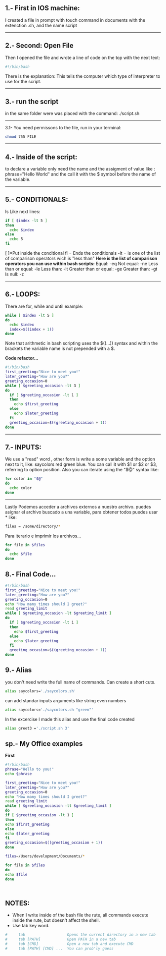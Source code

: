 1.- First in IOS machine: 
--
I created a file in prompt with touch command in documents with the extenction .sh, and the name script
___
2.- Second: Open File
--
Then I opened the file and wrote a line of code  on the top with the next text:

```sh
#!/bin/bash
```

There is the explanation: This tells the computer which type of interpreter to use for the script.
___
3.- run the script
--
 in the same folder were was placed with the command:  ./script.sh
___
3.1- You need permissons to the file, run in your terminal:
```sh
chmod 755 FILE
```
___
4.- Inside of the script: 
--
to declare a variable only need the name and the assigment of value like : phrase="Hello World" and the call it with the $ symbol before the name of the variable.
___
5.- CONDITIONALS:
--
Is  Like next lines: 
```sh
if [ $index -lt 5 ]
then
  echo $index
else
  echo 5
fi
```
[ ]=Put inside the conditional
fi = Ends the conditionals
-lt = is one of the list of comparison operators wich is "less than"
**Here is the list of comparison operators you can use within bash scripts:**
Equal: -eq
Not equal: -ne
Less than or equal: -le
Less than: -lt
Greater than or equal: -ge
Greater than: -gt
Is null: -z
___
 6.- LOOPS:
--
There are for, while and until
example:
```sh
while [ $index -lt 5 ]
do
  echo $index
  index=$((index + 1))
done
```
Note that arithmetic in bash scripting uses the $((...)) syntax and within the brackets the variable name is not prepended with a $.

**Code refactor...**
```sh
#!/bin/bash
first_greeting="Nice to meet you!"
later_greeting="How are you?"
greeting_occasion=0
while [ $greeting_occasion -lt 3 ]
do
  if [ $greeting_occasion -lt 1 ]
  then
    echo $first_greeting
  else
    echo $later_greeting
  fi
  greeting_occasion=$((greeting_occasion + 1))
done
```
___
7.- INPUTS:
--
 We use a "read" word , other form is write a some variable and the option next to it, like: saycolors red green blue.
You can call it with $1 or $2 or $3, referring to option position.
Also you can iterate using the "$@" syntax like:
```sh
for color in "$@"
do
  echo color
done
```
---
Lastly Podemos acceder a archivos externos a nuestro archivo.
puedes asignar el archivo buscado a una variable, para obtener todos puedes usar * like:
```sh
files = /some/directory/* 
````
Para iterarlo e imprimir los archivos...
```sh
for file in $files
do
  echo $file
done
```
8.- Final Code...
--
```sh
#!/bin/bash
first_greeting="Nice to meet you!"
later_greeting="How are you?"
greeting_occasion=0
echo "How many times should I greet?"
read greeting_limit
while [ $greeting_occasion -lt $greeting_limit ]
do
  if [ $greeting_occasion -lt 1 ]
  then
    echo $first_greeting
  else
    echo $later_greeting
  fi
  greeting_occasion=$((greeting_occasion + 1))
done
```
9.- Alias
--
you don't need write the full name of commands. Can create a short cuts.
```sh
alias saycolors='./saycolors.sh'
```
can add standar inputs arguments like string even numbers
```sh
alias saycolors='./saycolors.sh "green"'
```
In the excercise I made this alias and use the final code created
```sh
alias greet3 ='./script.sh 3'
```
sp.- My Office examples
--
**First**
```sh
#!/bin/bash
phrase="Hello to you!"
echo $phrase

first_greeting="Nice to meet you!"
later_greeting="How are you?"
greeting_occasion=0
echo "How many times should I greet?"
read greeting_limit
while [ $greeting_occasion -lt $greeting_limit ]
do
if [ $greeting_occasion -lt 1 ]
then
echo $first_greeting
else
echo $later_greeting
fi
greeting_occasion=$((greeting_occasion + 1))
done

files=/Users/development/Documents/*

for file in $files
do
echo $file
done
```
```sh

```
```sh

```
NOTES:
--
- When I write inside of the bash file the rute, all commands execute inside the rute, but doesn't affect the shell.
- Use tab key word.
```sh
#     tab                   Opens the current directory in a new tab
#     tab [PATH]            Open PATH in a new tab
#     tab [CMD]             Open a new tab and execute CMD
#     tab [PATH] [CMD] ...  You can prob'ly guess
```

